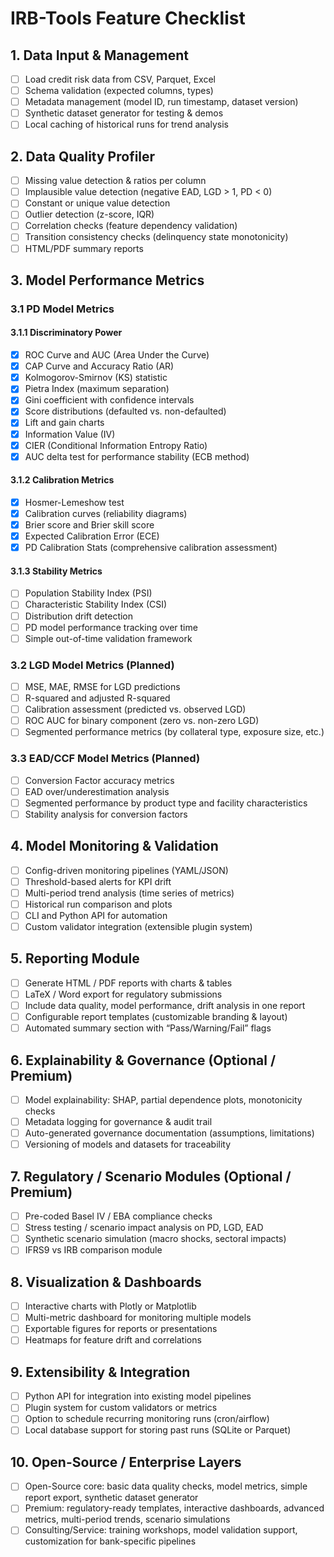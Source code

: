 # IRB-Tools Feature Checklist

## 1. Data Input & Management

- [ ] Load credit risk data from CSV, Parquet, Excel
- [ ] Schema validation (expected columns, types)
- [ ] Metadata management (model ID, run timestamp, dataset version)
- [ ] Synthetic dataset generator for testing & demos
- [ ] Local caching of historical runs for trend analysis

## 2. Data Quality Profiler

- [ ] Missing value detection & ratios per column
- [ ] Implausible value detection (negative EAD, LGD > 1, PD < 0)
- [ ] Constant or unique value detection
- [ ] Outlier detection (z-score, IQR)
- [ ] Correlation checks (feature dependency validation)
- [ ] Transition consistency checks (delinquency state monotonicity)
- [ ] HTML/PDF summary reports

## 3. Model Performance Metrics

### 3.1 PD Model Metrics

#### 3.1.1 Discriminatory Power
- [x] ROC Curve and AUC (Area Under the Curve)
- [x] CAP Curve and Accuracy Ratio (AR)
- [x] Kolmogorov-Smirnov (KS) statistic
- [x] Pietra Index (maximum separation)
- [x] Gini coefficient with confidence intervals
- [x] Score distributions (defaulted vs. non-defaulted)
- [x] Lift and gain charts
- [x] Information Value (IV)
- [x] CIER (Conditional Information Entropy Ratio)
- [x] AUC delta test for performance stability (ECB method)

#### 3.1.2 Calibration Metrics
- [x] Hosmer-Lemeshow test
- [x] Calibration curves (reliability diagrams)
- [x] Brier score and Brier skill score
- [x] Expected Calibration Error (ECE)
- [x] PD Calibration Stats (comprehensive calibration assessment)

#### 3.1.3 Stability Metrics
- [ ] Population Stability Index (PSI)
- [ ] Characteristic Stability Index (CSI)
- [ ] Distribution drift detection
- [ ] PD model performance tracking over time
- [ ] Simple out-of-time validation framework

### 3.2 LGD Model Metrics (Planned)
- [ ] MSE, MAE, RMSE for LGD predictions
- [ ] R-squared and adjusted R-squared
- [ ] Calibration assessment (predicted vs. observed LGD)
- [ ] ROC AUC for binary component (zero vs. non-zero LGD)
- [ ] Segmented performance metrics (by collateral type, exposure size, etc.)

### 3.3 EAD/CCF Model Metrics (Planned)
- [ ] Conversion Factor accuracy metrics
- [ ] EAD over/underestimation analysis
- [ ] Segmented performance by product type and facility characteristics
- [ ] Stability analysis for conversion factors

## 4. Model Monitoring & Validation

- [ ] Config-driven monitoring pipelines (YAML/JSON)
- [ ] Threshold-based alerts for KPI drift
- [ ] Multi-period trend analysis (time series of metrics)
- [ ] Historical run comparison and plots
- [ ] CLI and Python API for automation
- [ ] Custom validator integration (extensible plugin system)

## 5. Reporting Module

- [ ] Generate HTML / PDF reports with charts & tables
- [ ] LaTeX / Word export for regulatory submissions
- [ ] Include data quality, model performance, drift analysis in one report
- [ ] Configurable report templates (customizable branding & layout)
- [ ] Automated summary section with “Pass/Warning/Fail” flags

## 6. Explainability & Governance (Optional / Premium)

- [ ] Model explainability: SHAP, partial dependence plots, monotonicity checks
- [ ] Metadata logging for governance & audit trail
- [ ] Auto-generated governance documentation (assumptions, limitations)
- [ ] Versioning of models and datasets for traceability

## 7. Regulatory / Scenario Modules (Optional / Premium)

- [ ] Pre-coded Basel IV / EBA compliance checks
- [ ] Stress testing / scenario impact analysis on PD, LGD, EAD
- [ ] Synthetic scenario simulation (macro shocks, sectoral impacts)
- [ ] IFRS9 vs IRB comparison module

## 8. Visualization & Dashboards

- [ ] Interactive charts with Plotly or Matplotlib
- [ ] Multi-metric dashboard for monitoring multiple models
- [ ] Exportable figures for reports or presentations
- [ ] Heatmaps for feature drift and correlations

## 9. Extensibility & Integration

- [ ] Python API for integration into existing model pipelines
- [ ] Plugin system for custom validators or metrics
- [ ] Option to schedule recurring monitoring runs (cron/airflow)
- [ ] Local database support for storing past runs (SQLite or Parquet)

## 10. Open-Source / Enterprise Layers

- [ ] Open-Source core: basic data quality checks, model metrics, simple report export, synthetic dataset generator
- [ ] Premium: regulatory-ready templates, interactive dashboards, advanced metrics, multi-period trends, scenario simulations
- [ ] Consulting/Service: training workshops, model validation support, customization for bank-specific pipelines
